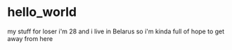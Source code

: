 # hello_world
my stuff for loser
i'm 28 and i live in Belarus so i'm kinda full of hope to get away from here
